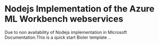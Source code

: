 # Nodejs Implementation of the Azure ML Workbench webservices

Due to non availability of Nodejs implementation in Microsoft Documentation.This is a quick start Bioler template
..
